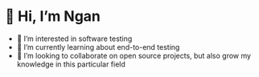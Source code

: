 # 👋 Hi, I’m Ngan
- 👀 I’m interested in software testing
- 🌱 I’m currently learning about end-to-end testing
- 💞️ I’m looking to collaborate on open source projects, but also grow my knowledge in this particular field

<!---
kimngan-bui/kimngan-bui is a ✨ special ✨ repository because its `README.md` (this file) appears on your GitHub profile.
You can click the Preview link to take a look at your changes.
--->
